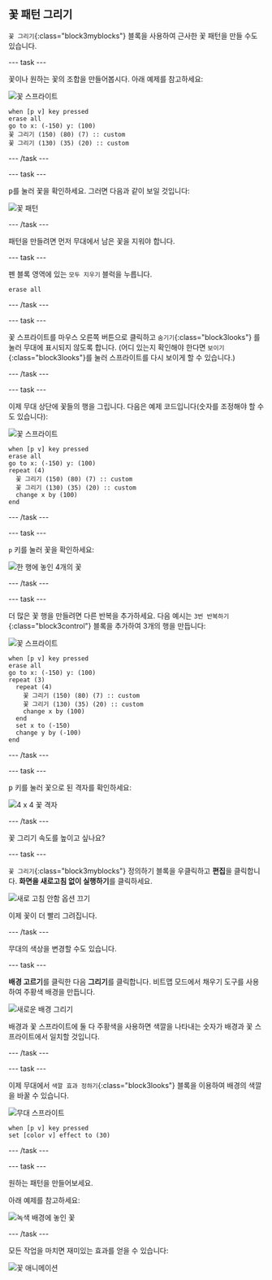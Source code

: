 ## 꽃 패턴 그리기

`꽃 그리기`{:class="block3myblocks"} 블록을 사용하여 근사한 꽃 패턴을 만들 수도 있습니다.

--- task ---

꽃이나 원하는 꽃의 조합을 만들어봅시다. 아래 예제를 참고하세요:

![꽃 스프라이트](images/flower-sprite.png)

```blocks3
when [p v] key pressed
erase all
go to x: (-150) y: (100)
꽃 그리기 (150) (80) (7) :: custom
꽃 그리기 (130) (35) (20) :: custom
```

--- /task ---

--- task ---

<kbd>p</kbd>를 눌러 꽃을 확인하세요. 그러면 다음과 같이 보일 것입니다:

![꽃 패턴](images/flower-for-pattern-example.png)

--- /task ---

패턴을 만들려면 먼저 무대에서 남은 꽃을 지워야 합니다.

--- task ---

펜 블록 영역에 있는 `모두 지우기` 블럭을 누릅니다.

```blocks3
erase all
```

--- /task ---

--- task ---

꽃 스프라이트를 마우스 오른쪽 버튼으로 클릭하고 `숨기기`{:class="block3looks"} 를 눌러 무대에 표시되지 않도록 합니다. (어디 있는지 확인해야 한다면 `보이기`{:class="block3looks"}를 눌러 스프라이트를 다시 보이게 할 수 있습니다.)

--- /task ---

--- task ---

이제 무대 상단에 꽃들의 행을 그립니다. 다음은 예제 코드입니다(숫자를 조정해야 할 수도 있습니다):

![꽃 스프라이트](images/flower-sprite.png)

```blocks3
when [p v] key pressed
erase all
go to x: (-150) y: (100)
repeat (4) 
  꽃 그리기 (150) (80) (7) :: custom
  꽃 그리기 (130) (35) (20) :: custom
  change x by (100)
end
```

--- /task ---

--- task ---

`p` 키를 눌러 꽃을 확인하세요:

![한 행에 놓인 4개의 꽃](images/flower-pattern-row-example.png)

--- /task ---

--- task ---

더 많은 꽃 행을 만들려면 다른 반복을 추가하세요. 다음 예시는 `3번 반복하기`{:class="block3control"} 블록을 추가하여 3개의 행을 만듭니다:

![꽃 스프라이트](images/flower-sprite.png)

```blocks3
when [p v] key pressed
erase all
go to x: (-150) y: (100)
repeat (3) 
  repeat (4) 
    꽃 그리기 (150) (80) (7) :: custom
    꽃 그리기 (130) (35) (20) :: custom
    change x by (100)
  end
  set x to (-150)
  change y by (-100)
end
```

--- /task ---

--- task ---

<kbd>p</kbd> 키를 눌러 꽃으로 된 격자를 확인하세요:

![4 x 4 꽃 격자](images/flower-pattern-rows-example.png)

--- /task ---

꽃 그리기 속도를 높이고 싶나요?

--- task ---

`꽃 그리기`{:class="block3myblocks"} 정의하기 블록을 우클릭하고 **편집**을 클릭합니다. **화면을 새로고침 없이 실행하기**를 클릭하세요.

![새로 고침 안함 옵션 끄기](images/flower-no-refresh.png)

이제 꽃이 더 빨리 그려집니다.

--- /task ---

무대의 색상을 변경할 수도 있습니다.

--- task ---

**배경 고르기**를 클릭한 다음 **그리기**를 클릭합니다. 비트맵 모드에서 채우기 도구를 사용하여 주황색 배경을 만듭니다.

![새로운 배경 그리기](images/flower-orange-backdrop.png)

배경과 꽃 스프라이트에 둘 다 주황색을 사용하면 색깔을 나타내는 숫자가 배경과 꽃 스프라이트에서 일치할 것입니다.

--- /task ---

--- task ---

이제 무대에서 `색깔 효과 정하기`{:class="block3looks"} 블록을 이용하여 배경의 색깔을 바꿀 수 있습니다.

![무대 스프라이트](images/stage-sprite.png)

```blocks3
when [p v] key pressed
set [color v] effect to (30)
```

--- /task ---

--- task ---

원하는 패턴을 만들어보세요.

아래 예제를 참고하세요:

![녹색 배경에 놓인 꽃](images/flower-pattern-background.png)

--- /task ---

모든 작업을 마치면 재미있는 효과를 얻을 수 있습니다:

![꽃 애니메이션](images/flower-gen-example.gif)